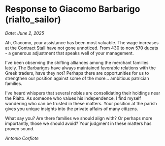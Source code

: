 # Response to Giacomo Barbarigo (rialto_sailor)

*Date: June 2, 2025*

Ah, Giacomo, your assistance has been most valuable. The wage increases at the Contract Stall have not gone unnoticed. From 430 to now 570 ducats - a generous adjustment that speaks well of your management.

I've been observing the shifting alliances among the merchant families lately. The Barbarigos have always maintained favorable relations with the Greek traders, have they not? Perhaps there are opportunities for us to strengthen our position against some of the more... ambitious patrician families. 

I've heard whispers that several nobles are consolidating their holdings near the Rialto. As someone who values his independence, I find myself wondering who can be trusted in these matters. Your position at the parish gives you unique insights into the private affairs of many citizens.

What say you? Are there families we should align with? Or perhaps more importantly, those we should avoid? Your judgment in these matters has proven sound.

*Antonio Corfiote*
